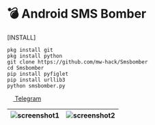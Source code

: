 # 💣 Android SMS Bomber

[INSTALL]
```
pkg install git
pkg install python
git clone https://github.com/mw-hack/Smsbomber
cd Smsbomber
pip install pyfiglet
pip install urllib3
python smsbomber.py

```

<a href="https://t.me/Mw_hack"><img src="https://upload.wikimedia.org/wikipedia/commons/thumb/8/82/Telegram_logo.svg/768px-Telegram_logo.svg.png" width=14 height=14 /> Telegram</a>

| ![screenshot1](https://s2.uupload.ir/files/picsart_22-12-15_01-25-59-182_iuqr.png) | ![screenshot2](https://s2.uupload.ir/files/picsart_22-12-15_01-27-48-378_svy1.png) |
|--|--|
